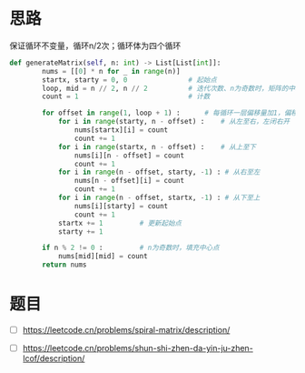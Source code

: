 # 思路

保证循环不变量，循环n/2次；循环体为四个循环

```python
def generateMatrix(self, n: int) -> List[List[int]]:
        nums = [[0] * n for _ in range(n)]
        startx, starty = 0, 0               # 起始点
        loop, mid = n // 2, n // 2          # 迭代次数、n为奇数时，矩阵的中心点
        count = 1                           # 计数

        for offset in range(1, loop + 1) :      # 每循环一层偏移量加1，偏移量从1开始
            for i in range(starty, n - offset) :    # 从左至右，左闭右开
                nums[startx][i] = count
                count += 1
            for i in range(startx, n - offset) :    # 从上至下
                nums[i][n - offset] = count
                count += 1
            for i in range(n - offset, starty, -1) : # 从右至左
                nums[n - offset][i] = count
                count += 1
            for i in range(n - offset, startx, -1) : # 从下至上
                nums[i][starty] = count
                count += 1                
            startx += 1         # 更新起始点
            starty += 1

        if n % 2 != 0 :			# n为奇数时，填充中心点
            nums[mid][mid] = count 
        return nums
```

# 题目

- [ ] https://leetcode.cn/problems/spiral-matrix/description/
- [ ] https://leetcode.cn/problems/shun-shi-zhen-da-yin-ju-zhen-lcof/description/

